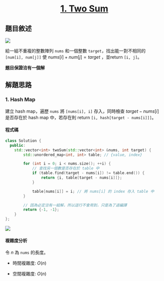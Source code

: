 # <center> [1. Two Sum](https://leetcode.com/problems/two-sum/description/) </center>

## 題目敘述

[![](https://i.imgur.com/BKK8m1E.png)](https://i.imgur.com/BKK8m1E.png)

給一組不重複的整數陣列 `nums` 和一個整數 `target`，找出能一對不相同的 `[num[i], num[j]]` 使 $nums[i] + num[j] = target$ ，並return `[i, j]`。

**題目保證洽有一個解**

## 解題思路

### 1. Hash Map

建立 hash map，遍歷 `nums` 將 `[nums[i], i]` 存入，同時檢查 $target - nums[i]$ 是否存在於 hash map 中，若存在則 return `[i, hash[target - nums[i]]]`。

#### 程式碼

```cpp {.line-numbers}
class Solution {
  public:
    std::vector<int> twoSum(std::vector<int> &nums, int target) {
        std::unordered_map<int, int> table; // {value, index}

        for (int i = 0; i < nums.size(); ++i) {
            // 查找另一個數是否存在於 table 中
            if (table.find(target - nums[i]) != table.end()) {
                return {i, table[target - nums[i]]};
            }

            table[nums[i]] = i; // 將 nums[i] 的 index 存入 table 中
        }

        // 因為必定洽有一組解，所以這行不會用到，只是為了過編譯
        return {-1, -1};
    }
};
```

[![](https://i.imgur.com/I6skfi1.png)](https://i.imgur.com/I6skfi1.png)

#### 複雜度分析

令 $n$ 為 `nums` 的長度。

- 時間複雜度: $O(n)$

- 空間複雜度: $O(n)$
